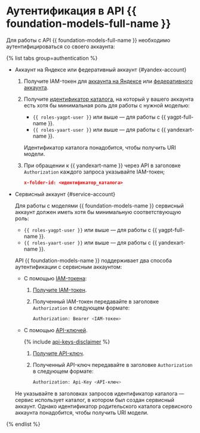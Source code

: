 # Аутентификация в API {{ foundation-models-full-name }}

Для работы с API {{ foundation-models-full-name }} необходимо аутентифицироваться со своего аккаунта:

{% list tabs group=authentication %}

- Аккаунт на Яндексе или федеративный аккаунт {#yandex-account}

  1. Получите IAM-токен для [аккаунта на Яндексе](../../iam/operations/iam-token/create.md) или [федеративного аккаунта](../../iam/operations/iam-token/create-for-federation.md).
  1. Получите [идентификатор каталога](../../resource-manager/operations/folder/get-id.md), на который у вашего аккаунта есть хотя бы минимальная роль для работы с нужной моделью:
     * `{{ roles-yagpt-user }}` или выше — для работы с {{ yagpt-full-name }}.
     * `{{ roles-yaart-user }}` или выше — для работы с {{ yandexart-name }}.
     
     Идентификатор каталога понадобится, чтобы получить URI модели.

  1. При обращении к {{ yandexart-name }} через API в заголовке `Authorization` каждого запроса указывайте IAM-токен;

     ```json
     x-folder-id: <идентификатор_каталога>
     ```

- Сервисный аккаунт {#service-account}

   Для работы с моделями {{ foundation-models-name }} сервисный аккаунт должен иметь хотя бы минимальную соответствующую роль:
     * `{{ roles-yagpt-user }}` или выше — для работы с {{ yagpt-full-name }}.
     * `{{ roles-yaart-user }}` или выше — для работы с {{ yandexart-name }}. 
      
   API {{ foundation-models-name }} поддерживает два способа аутентификации с сервисным аккаунтом:

   * С помощью [IAM-токена](../../iam/concepts/authorization/iam-token.md):

      1. [Получите IAM-токен](../../iam/operations/iam-token/create-for-sa.md).
      1. Полученный IAM-токен передавайте в заголовке `Authorization` в следующем формате:

         ```bash
         Authorization: Bearer <IAM-токен>
         ```

   * С помощью [API-ключей](../../iam/concepts/authorization/api-key).

     {% include [api-keys-disclaimer](../../_includes/iam/api-keys-disclaimer.md) %}

      1. [Получите API-ключ](../../iam/operations/api-key/create.md).
      1. Полученный API-ключ передавайте в заголовке `Authorization` в следующем формате:

         ```bash
         Authorization: Api-Key <API-ключ>
         ```

   Не указывайте в заголовках запросов идентификатор каталога — сервис использует каталог, в котором был создан сервисный аккаунт. Однако идентификатор родительского каталога сервисного аккаунта понадобится, чтобы получить URI модели.

{% endlist %}
